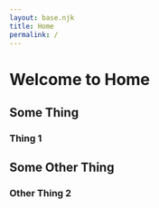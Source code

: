 ```yaml
---
layout: base.njk
title: Home
permalink: /
---
```


# Welcome to Home

## Some Thing

### Thing 1

## Some Other Thing

### Other Thing 2
